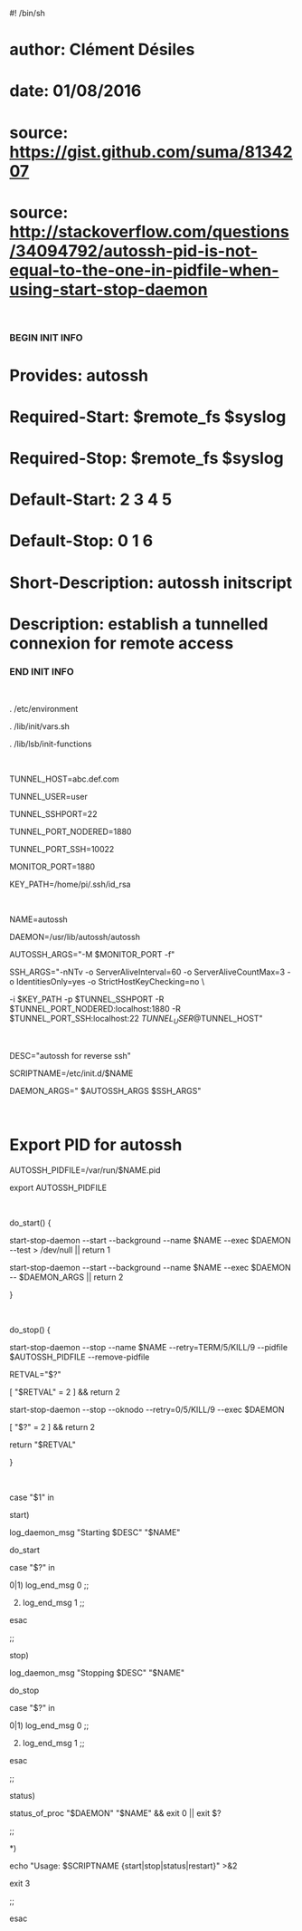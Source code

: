 #! /bin/sh

# author: Clément Désiles

# date: 01/08/2016

# source: https://gist.github.com/suma/8134207

# source: http://stackoverflow.com/questions/34094792/autossh-pid-is-not-equal-to-the-one-in-pidfile-when-using-start-stop-daemon

​

### BEGIN INIT INFO

# Provides: autossh

# Required-Start: $remote_fs $syslog

# Required-Stop: $remote_fs $syslog

# Default-Start: 2 3 4 5

# Default-Stop: 0 1 6

# Short-Description: autossh initscript

# Description: establish a tunnelled connexion for remote access

### END INIT INFO

​

. /etc/environment

. /lib/init/vars.sh

. /lib/lsb/init-functions

​

TUNNEL_HOST=abc.def.com

TUNNEL_USER=user

TUNNEL_SSHPORT=22

TUNNEL_PORT_NODERED=1880

TUNNEL_PORT_SSH=10022

MONITOR_PORT=1880

KEY_PATH=/home/pi/.ssh/id_rsa

​

NAME=autossh

DAEMON=/usr/lib/autossh/autossh

AUTOSSH_ARGS="-M $MONITOR_PORT -f"

SSH_ARGS="-nNTv -o ServerAliveInterval=60 -o ServerAliveCountMax=3 -o IdentitiesOnly=yes -o StrictHostKeyChecking=no \

-i $KEY_PATH -p $TUNNEL_SSHPORT -R $TUNNEL_PORT_NODERED:localhost:1880 -R $TUNNEL_PORT_SSH:localhost:22 $TUNNEL_USER@$TUNNEL_HOST"

​

DESC="autossh for reverse ssh"

SCRIPTNAME=/etc/init.d/$NAME

DAEMON_ARGS=" $AUTOSSH_ARGS $SSH_ARGS"

​

# Export PID for autossh

AUTOSSH_PIDFILE=/var/run/$NAME.pid

export AUTOSSH_PIDFILE

​

do_start() {

start-stop-daemon --start --background --name $NAME --exec $DAEMON --test > /dev/null || return 1

start-stop-daemon --start --background --name $NAME --exec $DAEMON -- $DAEMON_ARGS || return 2

}

​

do_stop() {

start-stop-daemon --stop --name $NAME --retry=TERM/5/KILL/9 --pidfile $AUTOSSH_PIDFILE --remove-pidfile

RETVAL="$?"

[ "$RETVAL" = 2 ] && return 2

start-stop-daemon --stop --oknodo --retry=0/5/KILL/9 --exec $DAEMON

[ "$?" = 2 ] && return 2

return "$RETVAL"

}

​

case "$1" in

start)

log_daemon_msg "Starting $DESC" "$NAME"

do_start

case "$?" in

0|1) log_end_msg 0 ;;

2) log_end_msg 1 ;;

esac

;;

stop)

log_daemon_msg "Stopping $DESC" "$NAME"

do_stop

case "$?" in

0|1) log_end_msg 0 ;;

2) log_end_msg 1 ;;

esac

;;

status)

status_of_proc "$DAEMON" "$NAME" && exit 0 || exit $?

;;

*)

echo "Usage: $SCRIPTNAME {start|stop|status|restart}" >&2

exit 3

;;

esac

